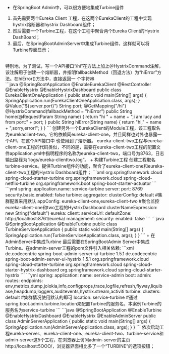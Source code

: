 + 在SpringBoot Admin中，可以很方便地集成Turbine组件  
1. 首先需要两个Eureka Client 工程，在这两个EurekaClient的工程中实现hystrix熔断器和hystrix Dashboard组件；
2. 然后需要一个Turbine工程，在这个工程中聚合两个Eureka Client的Hystrix DashBoard；
3. 最后，在SpringBootAdminServer中集成Turbine组件，这样就可以将Turbine界面显示；  
<br/>
特别地，为了测试，写一个API接口“/hi”在方法上加上＠HystrixCommand注解，该注解用于创建一个熔断器，井指明fallbackMethod（回退方法）为“hiError”方法。在hiError()方法中，直接返回一
个字符串
<br/>
```java
@SpringBootApplication
@EnableEurekaClient
@RestController
@EnableHystrix
@EnableHystrixDashboard
public class EurekaClientOneApplication {
    public static void main(String[] args) {
        SpringApplication.run(EurekaClientOneApplication.class, args);
    }
    @Value("${server.port}")
    String port;
    @GetMapping("/hi")
    @HystrixCommand(fallbackMethod = "hiError")
    public String home(@RequestParam String name) {
        return "hi " + name + ",i  am lucy and from port:" + port;
    }
    public String hiError(String name) {
        return "hi," + name + ",sorry,error!";
    }
}
```
创建另外一个EurekaClient的Module工程，该工程取名为eurekaclient-two。它的依赖同eureka-client-one，并且同样也对外也暴露一个API，在这个API接口中 也使用到了熔断器。 eureka-client-two工程与eureka-client-one工程的代码类似，不同的是，需要在eureka-client-two工程的配置文件application.yml中指明程序的名称为eureka-client-two，端口号为8763，日志输出路径为“logs/eureka-clienttwo.log”。
+ 构建Turbine工程
创建工程取名turbine-service。提供Turbine组件的功能，聚合了eureka-client-one和eureka-client-two工程的Hystrix Dashboard组件；
```xml
<dependency>
    <groupId>org.springframework.cloud</groupId>
    <artifactId>spring-cloud-starter-turbine</artifactId>
</dependency>
<dependency>
    <groupId>org.springframework.cloud</groupId>
    <artifactId>spring-cloud-netflix-turbine</artifactId>
</dependency>
<dependency>
    <groupId>org.springframework.boot</groupId>
    <artifactId>spring-boot-starter-actuator</artifactId>
</dependency>
```
```yml
spring:
  application.name: service-turbine
server:
  port: 8769
security.basic.enabled: false
turbine:
  aggregator:
    clusterConfig: default #集群配置采用默认
  appConfig: eureka-client-one,eureka-client-two #聚合监控eureka-client-one和two工程的HystrixDashboard
  clusterNameExpression: new String("default")
eureka:
  client:
    serviceUrl:
      defaultZone: http://localhost:8761/eureka/
management:
  security:
    enabled: false
```
```java
@SpringBootApplication
@EnableTurbine
public class TurbineServiceApplication {
	public static void main(String[] args) {
		SpringApplication.run(TurbineServiceApplication.class, args);
	}
}
```
+ 在AdminServer中集成Turbine
最后需要在SpringBootAdmin Server中集成Turbine。在admmin-server工程的pom文件引入相关依赖:  
```xml
<dependency>
	<groupId>de.codecentric</groupId>
	<artifactId>spring-boot-admin-server-ui-turbine</artifactId>
	<version>1.5.1</version>
</dependency>
<dependency>
	<groupId>de.codecentric</groupId>
	<artifactId>spring-boot-admin-server-ui-hystrix</artifactId>
	<version>1.5.1</version>
</dependency>
<dependency>
	<groupId>org.springframework.cloud</groupId>
	<artifactId>spring-cloud-starter-turbine</artifactId>
</dependency>
<dependency>
	<groupId>org.springframework.cloud</groupId>
	<artifactId>spring-cloud-starter-hystrix-dashboard</artifactId>
</dependency>
<dependency>
	<groupId>org.springframework.cloud</groupId>
	<artifactId>spring-cloud-starter-hystrix</artifactId>
</dependency>
```
```yml
spring:
  application:
    name: service-admin
  boot:
    admin:
      routes:
        endpoints: env,metrics,dump,jolokia,info,configprops,trace,logfile,refresh,flyway,liquibase,heapdump,loggers,auditevents,hystrix.stream,activiti
      turbine:
        clusters: default #集群情况使用默认的即可
        location: service-turbine #通过spring.boot.admin.turbine.location来配置Turbine的服务名，本案例Turbine的服务名为service-turbine
```
```java
@SpringBootApplication
@EnableTurbine
@EnableHystrixDashboard
@EnableHystrix
@EnableAdminServer
public class AdminServerApplication {
	public static void main(String[] args) {
		SpringApplication.run(AdminServerApplication.class, args);
	}
}
```
依次启动工程eureka-server、eureka-client-one、eureka-client-two、turbine-service和admin-server这5个工程，在浏览器上访问admin-server的主页http://localhost:5OOO/，浏览器界面相比多了一个“TURBINE”的选项按钮；
